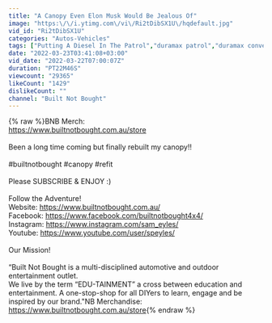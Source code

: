 ```yaml
---
title: "A Canopy Even Elon Musk Would Be Jealous Of"
image: "https:\/\/i.ytimg.com\/vi\/Ri2tDibSX1U\/hqdefault.jpg"
vid_id: "Ri2tDibSX1U"
categories: "Autos-Vehicles"
tags: ["Putting A Diesel In The Patrol","duramax patrol","duramax conversion patrol"]
date: "2022-03-23T03:41:08+03:00"
vid_date: "2022-03-22T07:00:07Z"
duration: "PT22M46S"
viewcount: "29365"
likeCount: "1429"
dislikeCount: ""
channel: "Built Not Bought"
---
```

{% raw %}BNB Merch:<br /><a rel="nofollow" target="blank" href="https://www.builtnotbought.com.au/store">https://www.builtnotbought.com.au/store</a><br /><br />Been a long time coming but finally rebuilt my canopy!!<br /><br />#builtnotbought #canopy #refit<br /><br />Please SUBSCRIBE &amp; ENJOY :)<br /><br />Follow the Adventure!<br />Website:  <a rel="nofollow" target="blank" href="https://www.builtnotbought.com.au/">https://www.builtnotbought.com.au/</a><br />Facebook: <a rel="nofollow" target="blank" href="https://www.facebook.com/builtnotbought4x4/">https://www.facebook.com/builtnotbought4x4/</a><br />Instagram: <a rel="nofollow" target="blank" href="https://www.instagram.com/sam_eyles/">https://www.instagram.com/sam_eyles/</a><br />Youtube: <a rel="nofollow" target="blank" href="https://www.youtube.com/user/speyles/">https://www.youtube.com/user/speyles/</a><br /><br />Our Mission!<br /><br />“Built Not Bought is a multi-disciplined automotive and outdoor entertainment outlet. <br />We live by the term “EDU-TAINMENT” a cross between education and entertainment. A one-stop-shop for all DIYers to learn, engage and be inspired by our brand.&quot;NB Merchandise: <a rel="nofollow" target="blank" href="https://www.builtnotbought.com.au/store">https://www.builtnotbought.com.au/store</a>{% endraw %}
